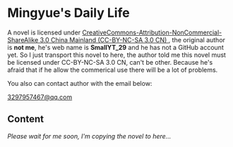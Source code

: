 # Mingyue's Daily Life
A novel is licensed under [CreativeCommons-Attribution-NonCommercial-ShareAlike 3.0 China Mainland (CC-BY-NC-SA 3.0 CN) ](https://creativecommons.org/licenses/by-nc-sa/3.0/cn/), the original author is **not me**, he's web name is **SmallYT_29** and he has not a GitHub account yet. So I just transport this novel to here, the author told me this novel must be licensed under CC-BY-NC-SA 3.0 CN, can't be other. Because he's afraid that if he allow the commerical use there will be a lot of problems.

You also can contact author with the email below:

[3297957467@qq.com](mailto:3297957467@qq.com)
## Content

*Please wait for me soon, I'm copying the novel to here...*
